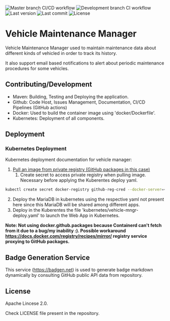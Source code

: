![Master branch CI/CD workflow](https://github.com/Strabox/vehicle-manager/workflows/Master%20branch%20CI/CD%20job/badge.svg?branch=master)
![Development branch CI workflow](https://github.com/Strabox/vehicle-manager/workflows/Feature%20development%20branches%20CI%20workflow/badge.svg?branch=feature%2Fdevelopment)
![Last version](https://badgen.net/github/release/strabox/vehicle-manager)
![Last commit](https://badgen.net/github/last-commit/strabox/vehicle-manager)
![License](https://badgen.net/github/license/strabox/vehicle-manager)

# Vehicle Maintenance Manager

Vehicle Maintenance Manager used to maintain maintenance data about different kinds of vehicled in order to track its history.

It also support email based notifications to alert about periodic maintenance procedures for some vehicles.

## Contributing/Development

- Maven: Building, Testing and Deploying the application.
- Github: Code Host, Issues Management, Documentation, CI/CD Pipelines (GitHub actions)
- Docker: Used to build the container image using 'docker/Dockerfile'.
- Kubernetes: Deployment of all components.

## Deployment

### Kubernetes Deployment

Kubernetes deployment documentation for vehicle manager:
1. [Pull an image from private registry (GitHub packages in this case)](https://kubernetes.io/docs/tasks/configure-pod-container/pull-image-private-registry/)
   1. Create secret to access private registry when pulling image. Necessary before applying the Kuberentes deploy yaml.
```bash
kubectl create secret docker-registry github-reg-cred --docker-server=<your-registry-server e.g. docker.io> --docker-username=<your-name> --docker-password=<your-pword> --docker-email=<your-email>
```
2. Deploy the MariaDB in kubernetes using the respective yaml not present here since this MariaDB will be shared among different apps.
3. Deploy in the Kuberentes the file 'kubernetes/vehicle-mngr-deploy.yaml' to launch the Web App in Kubernetes.

**Note: Not using docker.github.packages because Containerd can't fetch from it due to a bug/my inability :). Possible workaround https://docs.docker.com/registry/recipes/mirror/  registry service proxying to GitHub packages.**

## Badge Generation Service

This service (https://badgen.net) is used to generate badge markdown dynamically by consulting GitHub public API data from repository.

## License

Apache Lincese 2.0.

Check LICENSE file present in the repository.